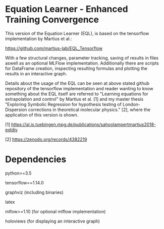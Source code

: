 # Equation Learner - Enhanced Training Convergence

This version of the Equation Learner (EQL), is based on the tensorflow implementation by Martius et al.:

https://github.com/martius-lab/EQL_Tensorflow

With a few structural changes, parameter tracking, saving of results in files aswell as an optional MLFlow implementation. Additionally there are scripts for DataFrame creation, inspecting resulting formulas and plotting the results in an interactive graph.

Details about the usage of the EQL can be seen at above stated github repository of the tensorflow implementation and reader wanting to know something about the EQL itself are referred to "Learning equations for extrapolation and control" by Martius et al. [1] and my master thesis "Exploring Symbolic Regression for hypothesis testing of
London-Dispersion corrections in theoretical molecular physics." [2], where the application of this version is shown.

[1] https://al.is.tuebingen.mpg.de/publications/sahoolampertmartius2018-eqldiv

[2] https://zenodo.org/records/4382219

# Dependencies

python>=3.5

tensorflow==1.14.0

graphviz (including binaries)

latex

mlfow>=1.10 (for optional mlflow implementation)

holoviews (for displaying an interactive graph)




 
